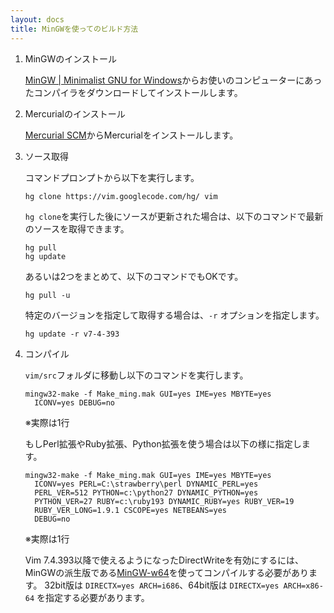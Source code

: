 ```yaml
---
layout: docs
title: MinGWを使ってのビルド方法
---
```


1.  MinGWのインストール

    [MinGW | Minimalist GNU for Windows](http://www.mingw.org/)からお使いのコンピューターにあったコンパイラをダウンロードしてインストールします。

2.  Mercurialのインストール

    [Mercurial SCM](http://mercurial.selenic.com/)からMercurialをインストールします。

3.  ソース取得

    コマンドプロンプトから以下を実行します。

        hg clone https://vim.googlecode.com/hg/ vim

    `hg clone`を実行した後にソースが更新された場合は、以下のコマンドで最新のソースを取得できます。

        hg pull
        hg update

    あるいは2つをまとめて、以下のコマンドでもOKです。

        hg pull -u

    特定のバージョンを指定して取得する場合は、`-r` オプションを指定します。

        hg update -r v7-4-393

4.  コンパイル

    `vim/src`フォルダに移動し以下のコマンドを実行します。

        mingw32-make -f Make_ming.mak GUI=yes IME=yes MBYTE=yes
          ICONV=yes DEBUG=no

    ※実際は1行

    もしPerl拡張やRuby拡張、Python拡張を使う場合は以下の様に指定します。

        mingw32-make -f Make_ming.mak GUI=yes IME=yes MBYTE=yes
          ICONV=yes PERL=C:\strawberry\perl DYNAMIC_PERL=yes
          PERL_VER=512 PYTHON=c:\python27 DYNAMIC_PYTHON=yes
          PYTHON_VER=27 RUBY=c:\ruby193 DYNAMIC_RUBY=yes RUBY_VER=19
          RUBY_VER_LONG=1.9.1 CSCOPE=yes NETBEANS=yes
          DEBUG=no

    ※実際は1行

    Vim 7.4.393以降で使えるようになったDirectWriteを有効にするには、MinGWの派生版である[MinGW-w64](http://mingw-w64.sourceforge.net/)を使ってコンパイルする必要があります。
    32bit版は `DIRECTX=yes ARCH=i686`、64bit版は `DIRECTX=yes ARCH=x86-64` を指定する必要があります。
